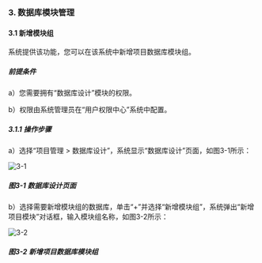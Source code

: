 ### 3. 数据库模块管理

#### 3.1 新增模块组

系统提供该功能，您可以在该系统中新增项目数据库模块组。

##### 前提条件

a）您需要拥有“数据库设计”模块的权限。

b）权限由系统管理员在“用户权限中心”系统中配置。

##### 3.1.1 操作步骤

a）选择“项目管理 > 数据库设计”，系统显示“数据库设计”页面，如图3-1所示：

![3-1](https://www.feisuanyz.com/fsimage/zc-image/cz_10_1_2_01.png)

##### 图3-1 数据库设计页面

b）选择需要新增模块组的数据库，单击“+”并选择“新增模块组”，系统弹出“新增项目模块”对话框，输入模块组名称，如图3-2所示：

![3-2](https://www.feisuanyz.com/fsimage/zc-image/cz_10_3_1_02.png)

##### 图3-2 新增项目数据库模块组

